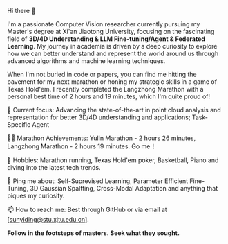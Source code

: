 Hi there 👋

I'm a passionate Computer Vision researcher currently pursuing my Master's degree at Xi'an Jiaotong University, focusing on the fascinating field of **3D/4D Understanding & LLM Fine-tuning/Agent & Federated Learning**. My journey in academia is driven by a deep curiosity to explore how we can better understand and represent the world around us through advanced algorithms and machine learning techniques.

When I'm not buried in code or papers, you can find me hitting the pavement for my next marathon or honing my strategic skills in a game of Texas Hold'em. I recently completed the Langzhong Marathon with a personal best time of 2 hours and 19 minutes, which I'm quite proud of!

🔭 Current focus: Advancing the state-of-the-art in point cloud analysis and representation for better 3D/4D understanding and applications; Task-Specific Agent

🏃‍♂️ Marathon Achievements: Yulin Marathon - 2 hours 26 minutes, Langzhong Marathon - 2 hours 19 minutes. Go me！

🎲 Hobbies: Marathon running, Texas Hold'em poker, Basketball, Piano and diving into the latest tech trends.

💬 Ping me about: Self-Suprevised Learning, Parameter Efficient Fine-Tuning, 3D Gaussian Spaltting, Cross-Modal Adaptation and anything that piques my curiosity.

📫 How to reach me: Best through GitHub or via email at [sunyiding@stu.xjtu.edu.cn].

**Follow in the footsteps of masters. Seek what they sought.**
